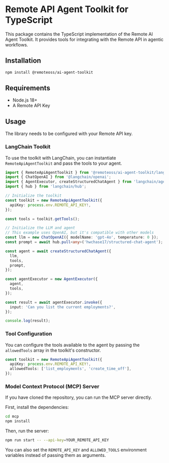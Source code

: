 # Remote API Agent Toolkit for TypeScript

This package contains the TypeScript implementation of the Remote AI Agent Toolkit. It provides tools for integrating with the Remote API in agentic workflows.

## Installation

```bash
npm install @remoteoss/ai-agent-toolkit
```

## Requirements

- Node.js 18+
- A Remote API Key

## Usage

The library needs to be configured with your Remote API key.

### LangChain Toolkit

To use the toolkit with LangChain, you can instantiate `RemoteApiAgentToolkit` and pass the tools to your agent.

```typescript
import { RemoteApiAgentToolkit } from '@remoteoss/ai-agent-toolkit/langchain';
import { ChatOpenAI } from '@langchain/openai';
import { AgentExecutor, createStructuredChatAgent } from 'langchain/agents';
import { hub } from 'langchain/hub';

// Initialize the toolkit
const toolkit = new RemoteApiAgentToolkit({
  apiKey: process.env.REMOTE_API_KEY!,
});

const tools = toolkit.getTools();

// Initialize the LLM and agent
// This example uses OpenAI, but it's compatible with other models
const llm = new ChatOpenAI({ modelName: 'gpt-4o', temperature: 0 });
const prompt = await hub.pull<any>('hwchase17/structured-chat-agent');

const agent = await createStructuredChatAgent({
  llm,
  tools,
  prompt,
});

const agentExecutor = new AgentExecutor({
  agent,
  tools,
});

const result = await agentExecutor.invoke({
  input: 'Can you list the current employments?',
});

console.log(result);
```

### Tool Configuration

You can configure the tools available to the agent by passing the `allowedTools` array in the toolkit's constructor.

```typescript
const toolkit = new RemoteApiAgentToolkit({
  apiKey: process.env.REMOTE_API_KEY!,
  allowedTools: ['list_employments', 'create_time_off'],
});
```

### Model Context Protocol (MCP) Server

If you have cloned the repository, you can run the MCP server directly.

First, install the dependencies:

```bash
cd mcp
npm install
```

Then, run the server:

```bash
npm run start -- --api-key=YOUR_REMOTE_API_KEY
```

You can also set the `REMOTE_API_KEY` and `ALLOWED_TOOLS` environment variables instead of passing them as arguments.
